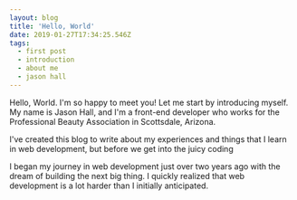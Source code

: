 ```yaml
---
layout: blog
title: 'Hello, World'
date: 2019-01-27T17:34:25.546Z
tags:
  - first post
  - introduction
  - about me
  - jason hall
---
```

Hello, World. I'm so happy to meet you! Let me start by introducing myself. My name is Jason Hall, and I'm a front-end developer who works for the Professional Beauty Association in Scottsdale, Arizona. 

I've created this blog to write about my experiences and things that I learn in web development, but before we get into the juicy coding 

I began my journey in web development just over two years ago with the dream of building the next big thing. I quickly realized that web development is a lot harder than I initially anticipated.
